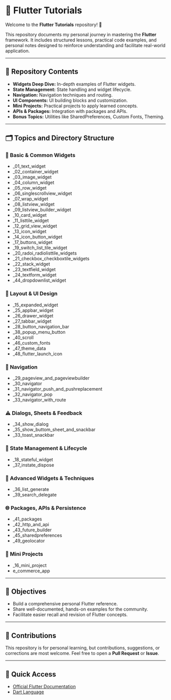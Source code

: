 <!DOCTYPE html>
<html lang="en">
<head>
  <meta charset="UTF-8">
  <title>Flutter Tutorials</title>
</head>
<body>

  <h1>📘 Flutter Tutorials</h1>

  <p>Welcome to the <strong>Flutter Tutorials</strong> repository! 🎯</p>

  <p>This repository documents my personal journey in mastering the <strong>Flutter</strong> framework. 
  It includes structured lessons, practical code examples, and personal notes designed to reinforce understanding and facilitate real-world application.</p>

  <hr>

  <h2>🧭 Repository Contents</h2>
  <ul>
    <li><strong>Widgets Deep Dive:</strong> In-depth examples of Flutter widgets.</li>
    <li><strong>State Management:</strong> State handling and widget lifecycle.</li>
    <li><strong>Navigation:</strong> Navigation techniques and routing.</li>
    <li><strong>UI Components:</strong> UI building blocks and customization.</li>
    <li><strong>Mini Projects:</strong> Practical projects to apply learned concepts.</li>
    <li><strong>APIs & Packages:</strong> Integration with packages and APIs.</li>
    <li><strong>Bonus Topics:</strong> Utilities like SharedPreferences, Custom Fonts, Theming.</li>
  </ul>

  <hr>

  <h2>🗂️ Topics and Directory Structure</h2>

  <h3>📌 Basic & Common Widgets</h3>
  <ul>
    <li>_01_text_widget</li>
    <li>_02_container_widget</li>
    <li>_03_image_widget</li>
    <li>_04_column_widget</li>
    <li>_05_row_widget</li>
    <li>_06_singlescrollview_widget</li>
    <li>_07_wrap_widget</li>
    <li>_08_listview_widget</li>
    <li>_09_listview_builder_widget</li>
    <li>_10_card_widget</li>
    <li>_11_listtile_widget</li>
    <li>_12_grid_view_widget</li>
    <li>_13_icon_widget</li>
    <li>_14_icon_button_widget</li>
    <li>_17_buttons_widget</li>
    <li>_19_switch_list_tile_widget</li>
    <li>_20_radoi_radiolisttile_widgets</li>
    <li>_21_checkbox_checkboxtile_widgets</li>
    <li>_22_stack_widget</li>
    <li>_23_textfield_widget</li>
    <li>_24_textform_widget</li>
    <li>_44_dropdownlist_widget</li>
  </ul>

  <h3>🎨 Layout & UI Design</h3>
  <ul>
    <li>_15_expanded_widget</li>
    <li>_25_appbar_widget</li>
    <li>_26_drawer_widget</li>
    <li>_27_tabbar_widget</li>
    <li>_28_button_navigation_bar</li>
    <li>_38_popup_menu_button</li>
    <li>_40_scroll</li>
    <li>_46_custom_fonts</li>
    <li>_47_theme_data</li>
    <li>_48_flutter_launch_icon</li>
  </ul>

  <h3>🚦 Navigation</h3>
  <ul>
    <li>_29_pageview_and_pageviewbuilder</li>
    <li>_30_navigator</li>
    <li>_31_navigator_push_and_pushreplacement</li>
    <li>_32_navigator_pop</li>
    <li>_33_navigator_with_route</li>
  </ul>

  <h3>⚠️ Dialogs, Sheets & Feedback</h3>
  <ul>
    <li>_34_show_dialog</li>
    <li>_35_show_buttom_sheet_and_snackbar</li>
    <li>_33_toast_snackbar</li>
  </ul>

  <h3>🔄 State Management & Lifecycle</h3>
  <ul>
    <li>_18_stateful_widget</li>
    <li>_37_instate_dispose</li>
  </ul>

  <h3>🧩 Advanced Widgets & Techniques</h3>
  <ul>
    <li>_36_list_generate</li>
    <li>_39_search_delegate</li>
  </ul>

  <h3>🌐 Packages, APIs & Persistence</h3>
  <ul>
    <li>_41_packages</li>
    <li>_42_http_and_api</li>
    <li>_43_future_builder</li>
    <li>_45_sharedpreferences</li>
    <li>_49_geolocator</li>
  </ul>

  <h3>🚀 Mini Projects</h3>
  <ul>
    <li>_16_mini_project</li>
    <li>e_commerce_app</li>
  </ul>

  <hr>

  <h2>🎯 Objectives</h2>
  <ul>
    <li>Build a comprehensive personal Flutter reference.</li>
    <li>Share well-documented, hands-on examples for the community.</li>
    <li>Facilitate easier recall and revision of Flutter concepts.</li>
  </ul>

  <hr>

  <h2>🤝 Contributions</h2>
  <p>This repository is for personal learning, but contributions, suggestions, or corrections are most welcome. 
  Feel free to open a <strong>Pull Request</strong> or <strong>Issue</strong>.</p>

  <hr>

  <h2>📌 Quick Access</h2>
  <ul>
    <li><a href="https://flutter.dev" target="_blank">Official Flutter Documentation</a></li>
    <li><a href="https://dart.dev" target="_blank">Dart Language</a></li>
  </ul>

</body>
</html>
